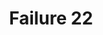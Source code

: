 ---
title: Failure 22
description: Failure of Success Criterion 3.2.5 due to opening windows that are not requested by the user
url: https://www.w3.org/WAI/WCAG21/Techniques/failures/F22
---